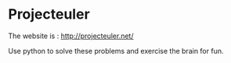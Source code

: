 Projecteuler
============

The website is :
http://projecteuler.net/

Use python to solve these problems and exercise the brain for fun.
